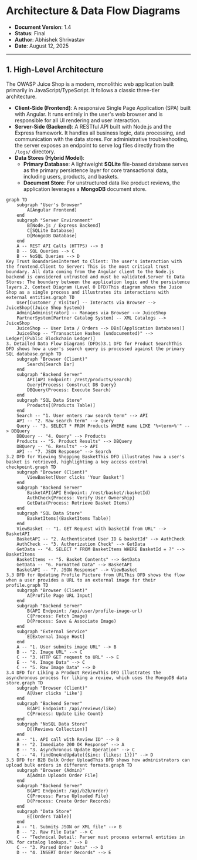 # Architecture & Data Flow Diagrams

- **Document Version**: 1.4
- **Status**: Final
- **Author**: Abhishek Shrivastav
- **Date**: August 12, 2025

---

## 1. High-Level Architecture

The OWASP Juice Shop is a modern, monolithic web application built primarily in JavaScript/TypeScript. It follows a classic three-tier architecture.
-   **Client-Side (Frontend)**: A responsive Single Page Application (SPA) built with Angular. It runs entirely in the user's web browser and is responsible for all UI rendering and user interaction.
-   **Server-Side (Backend)**: A RESTful API built with Node.js and the Express framework. It handles all business logic, data processing, and communication with the data stores. For administrative troubleshooting, the server exposes an endpoint to serve log files directly from the `/logs/` directory.
-   **Data Stores (Hybrid Model)**:
    -   **Primary Database**: A lightweight **SQLite** file-based database serves as the primary persistence layer for core transactional data, including users, products, and baskets.
    -   **Document Store**: For unstructured data like product reviews, the application leverages a **MongoDB** document store.

```mermaid
graph TD
    subgraph "User's Browser"
        A[Angular Frontend]
    end
    subgraph "Server Environment"
        B[Node.js / Express Backend]
        C[SQLite Database]
        D[MongoDB Database]
    end
    A -- REST API Calls (HTTPS) --> B
    B -- SQL Queries --> C
    B -- NoSQL Queries --> D
Key Trust BoundariesInternet to Client: The user's interaction with the frontend.Client to Server: This is the most critical trust boundary. All data coming from the Angular client to the Node.js backend is considered untrusted and must be validated.Server to Data Stores: The boundary between the application logic and the persistence layers.2. Context Diagram (Level 0 DFD)This diagram shows the Juice Shop as a single process and illustrates its interactions with external entities.graph TD
    User[Customer / Visitor] -- Interacts via Browser --> JuiceShop((Juice Shop System))
    Admin[Administrator] -- Manages via Browser --> JuiceShop
    PartnerSystem[Partner Catalog System] -- XML Catalogs --> JuiceShop
    JuiceShop -- User Data / Orders --> DBs[(Application Databases)]
    JuiceShop -- "Transaction Hashes (undocumented)" --> Ledger[(Public Blockchain Ledger)]
3. Detailed Data Flow Diagrams (DFDs)3.1 DFD for Product SearchThis DFD shows how a user's search query is processed against the primary SQL database.graph TD
    subgraph "Browser (Client)"
        Search[Search Bar]
    end
    subgraph "Backend Server"
        API(API Endpoint: /rest/products/search)
        Query{Process: Construct DB Query}
        DBQuery(Process: Execute Search)
    end
    subgraph "SQL Data Store"
        Products[(Products Table)]
    end
    Search -- "1. User enters raw search term" --> API
    API -- "2. Raw search term" --> Query
    Query -- "3. SELECT * FROM Products WHERE name LIKE '%<term>%'" --> DBQuery
    DBQuery -- "4. Query" --> Products
    Products -- "5. Product Results" --> DBQuery
    DBQuery -- "6. Results" --> API
    API -- "7. JSON Response" --> Search
3.2 DFD for Viewing Shopping BasketThis DFD illustrates how a user's basket is retrieved, highlighting a key access control checkpoint.graph TD
    subgraph "Browser (Client)"
        ViewBasket[User clicks 'Your Basket']
    end
    subgraph "Backend Server"
        BasketAPI(API Endpoint: /rest/basket/:basketId)
        AuthCheck{Process: Verify User Ownership}
        GetData(Process: Retrieve Basket Items)
    end
    subgraph "SQL Data Store"
        BasketItems[(BasketItems Table)]
    end
    ViewBasket -- "1. GET Request with basketId from URL" --> BasketAPI
    BasketAPI -- "2. Authenticated User ID & basketId" --> AuthCheck
    AuthCheck -- "3. Authorization Check" --> GetData
    GetData -- "4. SELECT * FROM BasketItems WHERE BasketId = ?" --> BasketItems
    BasketItems -- "5. Basket Contents" --> GetData
    GetData -- "6. Formatted Data" --> BasketAPI
    BasketAPI -- "7. JSON Response" --> ViewBasket
3.3 DFD for Updating Profile Picture from URLThis DFD shows the flow when a user provides a URL to an external image for their profile.graph TD
    subgraph "Browser (Client)"
        A[Profile Page URL Input]
    end
    subgraph "Backend Server"
        B(API Endpoint: /api/user/profile-image-url)
        C{Process: Fetch Image}
        D(Process: Save & Associate Image)
    end
    subgraph "External Service"
        E[External Image Host]
    end
    A -- "1. User submits image URL" --> B
    B -- "2. Image URL" --> C
    C -- "3. HTTP GET request to URL" --> E
    E -- "4. Image Data" --> C
    C -- "5. Raw Image Data" --> D
3.4 DFD for Liking a Product ReviewThis DFD illustrates the asynchronous process for liking a review, which uses the MongoDB data store.graph TD
    subgraph "Browser (Client)"
        A[User clicks 'Like']
    end
    subgraph "Backend Server"
        B(API Endpoint: /api/reviews/like)
        C{Process: Update Like Count}
    end
    subgraph "NoSQL Data Store"
        D[(Reviews Collection)]
    end
    A -- "1. API call with Review ID" --> B
    B -- "2. Immediate 200 OK Response" --> A
    B -- "3. Asynchronous Update Operation" --> C
    C -- "4. findOneAndUpdate({$inc: {likes: 1}})" --> D
3.5 DFD for B2B Bulk Order UploadThis DFD shows how administrators can upload bulk orders in different formats.graph TD
    subgraph "Browser (Admin)"
        A[Admin Uploads Order File]
    end
    subgraph "Backend Server"
        B(API Endpoint: /api/b2b/order)
        C{Process: Parse Uploaded File}
        D(Process: Create Order Records)
    end
    subgraph "Data Store"
        E[(Orders Table)]
    end
    A -- "1. Submits JSON or XML file" --> B
    B -- "2. Raw File Data" --> C
    C -- "Technical Detail: Parser must process external entities in XML for catalog lookups." --> B
    C -- "3. Parsed Order Data" --> D
    D -- "4. INSERT Order Records" --> E



